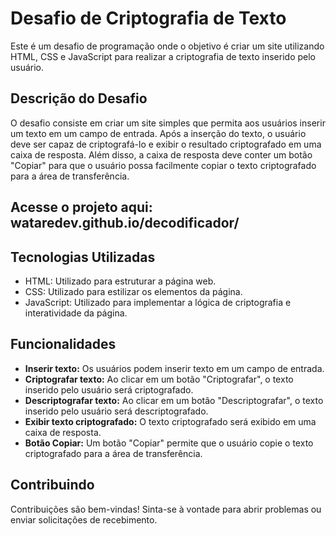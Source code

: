 # Desafio de Criptografia de Texto

Este é um desafio de programação onde o objetivo é criar um site utilizando HTML, CSS e JavaScript para realizar a criptografia de texto inserido pelo usuário.

## Descrição do Desafio

O desafio consiste em criar um site simples que permita aos usuários inserir um texto em um campo de entrada. Após a inserção do texto, o usuário deve ser capaz de criptografá-lo e exibir o resultado criptografado em uma caixa de resposta. Além disso, a caixa de resposta deve conter um botão "Copiar" para que o usuário possa facilmente copiar o texto criptografado para a área de transferência.


## Acesse o projeto aqui: wataredev.github.io/decodificador/

## Tecnologias Utilizadas

- HTML: Utilizado para estruturar a página web.
- CSS: Utilizado para estilizar os elementos da página.
- JavaScript: Utilizado para implementar a lógica de criptografia e interatividade da página.

## Funcionalidades

- **Inserir texto:** Os usuários podem inserir texto em um campo de entrada.
- **Criptografar texto:** Ao clicar em um botão "Criptografar", o texto inserido pelo usuário será criptografado.
- **Descriptografar texto:** Ao clicar em um botão "Descriptografar", o texto inserido pelo usuário será descriptografado.
- **Exibir texto criptografado:** O texto criptografado será exibido em uma caixa de resposta.
- **Botão Copiar:** Um botão "Copiar" permite que o usuário copie o texto criptografado para a área de transferência.

## Contribuindo

Contribuições são bem-vindas! Sinta-se à vontade para abrir problemas ou enviar solicitações de recebimento.


